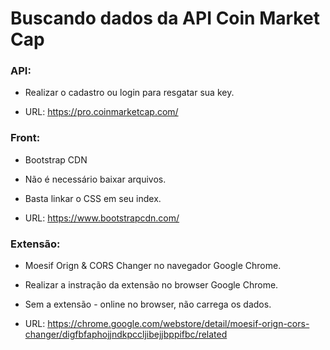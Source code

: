 # Buscando dados da API Coin Market Cap

### API:
- Realizar o cadastro ou login para resgatar sua key.

- URL: https://pro.coinmarketcap.com/

### Front:
- Bootstrap CDN
- Não é necessário baixar arquivos.
- Basta linkar o CSS em seu index.

- URL: https://www.bootstrapcdn.com/

### Extensão:
- Moesif Orign & CORS Changer no navegador Google Chrome.
- Realizar a instração da extensão no browser Google Chrome.
- Sem a extensão - online no browser, não carrega os dados.

- URL: https://chrome.google.com/webstore/detail/moesif-orign-cors-changer/digfbfaphojjndkpccljibejjbppifbc/related
